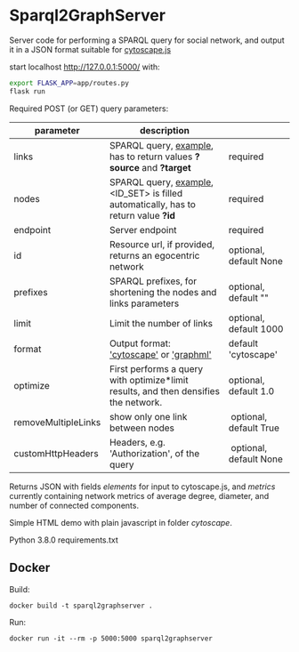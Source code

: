 # Sparql2GraphServer
Server code for performing a SPARQL query for social network, and output it in a JSON format suitable for [cytoscape.js](https://js.cytoscape.org/)

start localhost http://127.0.0.1:5000/ with:
```sh
export FLASK_APP=app/routes.py
flask run
```
Required POST (or GET) query parameters:

| parameter | description | |
| ------ | ------ | ------ |
| links | SPARQL query, [example](./example_queries/Wikidata/links.sparql), has to return values **?source** and **?target** | required |
| nodes | SPARQL query, [example](./example_queries/Wikidata/edges.sparql), <ID_SET> is filled automatically, has to return value **?id** | required |
| endpoint | Server endpoint | required |
| id | Resource url, if provided, returns an egocentric network | optional, default None |
| prefixes | SPARQL prefixes, for shortening the nodes and links parameters | optional, default "" |
| limit | Limit the number of links | optional, default 1000 |
| format | Output format: ['cytoscape'](http://js.cytoscape.org) or ['graphml'](http://graphml.graphdrawing.org/) | default 'cytoscape'|
| optimize | First performs a query with optimize*limit results, and then densifies the network. | optional, default 1.0 |
| removeMultipleLinks | show only one link between nodes | optional, default True |
| customHttpHeaders | Headers, e.g. 'Authorization', of the query | optional, default None |

Returns JSON with fields *elements* for input to cytoscape.js, and *metrics* currently containing network metrics of average degree, diameter, and number of connected components.

Simple HTML demo with plain javascript in folder *cytoscape*.

Python 3.8.0
requirements.txt

## Docker

Build:

`docker build -t sparql2graphserver .`

Run:

`docker run -it --rm -p 5000:5000 sparql2graphserver`
